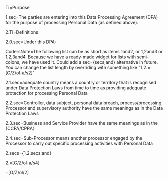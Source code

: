 
Ti=Purpose

1.sec=The parties are entering into this Data Processing Agreement (DPA) for the purpose of processing Personal Data (as defined above).

2.Ti=Definitions

2.0.sec=Under this DPA: 

CodersNote=The following list can be as short as items 1and2, or 1,2and3 or 1,2,3and4.  Because we have a ready-made widget for lists with semi-colons, we have used it.  Could add a sec={secs,and} alternative in future. You can change the list length by overriding with something like "1.2.=[G/Z/ol-a/s2]"

2.1.sec=adequate country means a country or territory that is recognised under Data Protection Laws from time to time as providing adequate protection for processing Personal Data

2.2.sec=Controller, data subject, personal data breach, process/processing, Processor and supervisory authority have the same meanings as in the Data Protection Laws

2.3.sec=Business and Service Provider have the same meanings as in the {CCPA/CPRA}

2.4.sec=Sub-Processor means another processor engaged by the Processor to carry out specific processing activities with Personal Data

2.secs={1.2.secs;and}

2.=[G/Z/ol-a/s4]

=[G/Z/ol/2]
